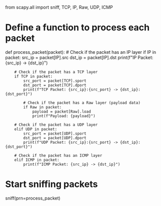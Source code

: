from scapy.all import sniff, TCP, IP, Raw, UDP, ICMP

# Define a function to process each packet
def process_packet(packet):
    # Check if the packet has an IP layer
    if IP in packet:
        src_ip = packet[IP].src
        dst_ip = packet[IP].dst
        print(f"IP Packet: {src_ip} -> {dst_ip}")

        # Check if the packet has a TCP layer
        if TCP in packet:
            src_port = packet[TCP].sport
            dst_port = packet[TCP].dport
            print(f"TCP Packet: {src_ip}:{src_port} -> {dst_ip}:{dst_port}")

            # Check if the packet has a Raw layer (payload data)
            if Raw in packet:
                payload = packet[Raw].load
                print(f"Payload: {payload}")

        # Check if the packet has a UDP layer
        elif UDP in packet:
            src_port = packet[UDP].sport
            dst_port = packet[UDP].dport
            print(f"UDP Packet: {src_ip}:{src_port} -> {dst_ip}:{dst_port}")

        # Check if the packet has an ICMP layer
        elif ICMP in packet:
            print(f"ICMP Packet: {src_ip} -> {dst_ip}")

# Start sniffing packets
sniff(prn=process_packet)
